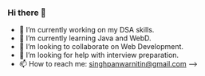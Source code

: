 ### Hi there 👋

- 🔭 I’m currently working on my DSA skills.
- 🌱 I’m currently learning Java and WebD.
- 👯 I’m looking to collaborate on Web Development.
- 🤔 I’m looking for help with interview preparation.
- 📫 How to reach me: singhpanwarnitin@gmail.com
-->
